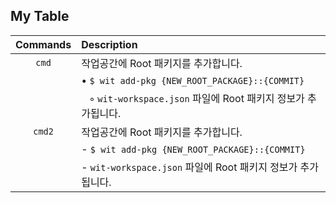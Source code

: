 ## My Table

| Commands  | Description |
|:---------:|:------------|
| `cmd` | 작업공간에 Root 패키지를 추가합니다. |
|       | • `$ wit add-pkg {NEW_ROOT_PACKAGE}::{COMMIT}` |
|       | &nbsp;&nbsp; ◦ `wit-workspace.json` 파일에 Root 패키지 정보가 추가됩니다. |
| `cmd2` | 작업공간에 Root 패키지를 추가합니다. |
|        | - `$ wit add-pkg {NEW_ROOT_PACKAGE}::{COMMIT}` |
|        |  - `wit-workspace.json` 파일에 Root 패키지 정보가 추가됩니다. |